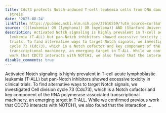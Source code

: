 ```yaml
---
title: Cdc73 protects Notch-induced T-cell leukemia cells from DNA damage and mitochondrial
  stress
date: '2023-08-24'
linkTitle: https://pubmed.ncbi.nlm.nih.gov/37616559/?utm_source=curl&utm_medium=rss&utm_campaign=pubmed-2&utm_content=1Rkszs2HVZ2RHP33OibaNFew6VK-LzjJWTD4GwmLlk8B-wCceh&fc=20220923065203&ff=20230825181053&v=2.17.9.post6+86293ac
source: (((leukemia) OR (lymphoma)) OR (myeloma)) AND (Stanford University[Affiliation])
description: Activated Notch signaling is highly prevalent in T-cell acute lymphoblastic
  leukemia (T-ALL) but pan-Notch inhibitors showed excessive toxicity in clinical
  trials. To find alternative ways to target Notch signals, we investigated Cell division
  cycle 73 (Cdc73), which is a Notch cofactor and key component of the RNA polymerase-associated
  transcriptional machinery, an emerging target in T-ALL. While we confirmed previous
  work that CDC73 interacts with NOTCH1, we also found that the interaction ...
disable_comments: true
---
```

Activated Notch signaling is highly prevalent in T-cell acute lymphoblastic leukemia (T-ALL) but pan-Notch inhibitors showed excessive toxicity in clinical trials. To find alternative ways to target Notch signals, we investigated Cell division cycle 73 (Cdc73), which is a Notch cofactor and key component of the RNA polymerase-associated transcriptional machinery, an emerging target in T-ALL. While we confirmed previous work that CDC73 interacts with NOTCH1, we also found that the interaction ...
